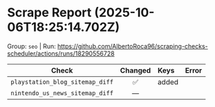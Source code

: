 # Scrape Report (2025-10-06T18:25:14.702Z)

Group: `seo`  |  Run: https://github.com/AlbertoRoca96/scraping-checks-scheduler/actions/runs/18290556728

| Check | Changed | Keys | Error |
|---|:---:|:--|:--|
| `playstation_blog_sitemap_diff` | ✅ | added |  |
| `nintendo_us_news_sitemap_diff` | — |  |  |
